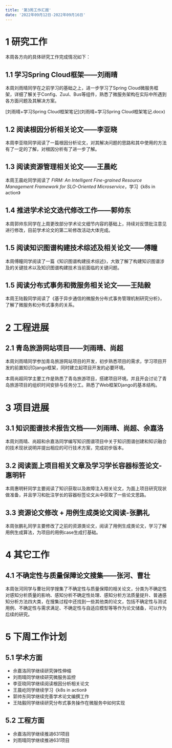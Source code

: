 ```yaml
---
title: '第3周工作汇报'
date: '2022年09月12日-2022年09月16日'
---
```


<!-- 只允许使用一级标题和二级标题 -->

# 1 研究工作

本周各方向的具体研究工作完成情况如下：

## 1.1 学习Spring Cloud框架——刘雨晴

本周刘雨晴同学在之前学习的基础之上，进一步学习了Spring Cloud微服务框架，详细了解关于Config、Zuul、Bus等组件，熟悉了微服务架构在实际中所遇到各方面问题及其解决方案。

<!-- 注意该超链接应该如何使用，不需要进行手动的编号，注意附件名不能有任何的空格 -->
[刘雨晴+学习Spring Cloud框架笔记](刘雨晴+学习Spring Cloud框架笔记.docx)

## 1.2 阅读根因分析相关论文——李亚晓

本周李亚晓同学阅读了一篇根因分析论文，对其解决问题的思路和其中使用的方法有了一定的了解，对根因分析有了进一步了解。

## 1.3 阅读资源管理相关论文——王晨屹

本周王晨屹同学阅读了 *FIRM: An Intelligent Fine-grained Resource Management Framework for SLO-Oriented Microservice*，学习《k8s in action》

## 1.4 推进学术论文迭代修改工作——郭帅东

本周郭帅东同学在上周更改部分学术论文细节内容的基础上，持续对反馈批注意见进行修改，目前学术论文的第二轮修改活动大体完成。

## 1.5 阅读知识图谱构建技术综述及相关论文——傅瞳

本周傅瞳同学阅读了一篇《知识图谱构建技术综述》，大致了解了构建知识图谱涉及的关键技术以及知识图谱构建技术当前面临的关键问题。

## 1.5 阅读分布式事务和微服务相关论文——王陆毅

本周王陆毅同学阅读了《基于异步通信的微服务分布式事务管理机制研究分析》，了解了微服务和分布式事务的关系。

# 2 工程进展

## 2.1 青岛旅游网站项目——刘雨晴、尚超

本周刘雨晴同学参加青岛旅游网站项目的开发，初步熟悉项目的需求，学习项目开发的前置知识Django框架，同时建立起项目开发的必要环境。

本周尚超同学主要工作是熟悉了青岛旅游项目，搭建项目环境。并且开会讨论了青岛旅游项目的组织时间安排与任务分工。熟悉了Web框架Django的基本结构。

# 3 项目进展

## 3.1 知识图谱技术报告文档——刘雨晴、尚超、佘嘉洛

本周刘雨晴、尚超和佘嘉洛同学编写知识图谱项目中关于知识图谱创建和知识融合的技术现状说明并提出相应的可行技术方案，完成初步版本。

## 3.2 阅读面上项目相关文章及学习学长容器标签论文-惠明轩

本周惠明轩同学主要阅读了知识获取以及故障注入相关论文，为面上项目研究现状做准备，并且学习和批注学长的容器标签论文从中获取了一些论文思路。


## 3.3 资源论文修改 + 用例生成类论文阅读-张鹏礼

本周张鹏礼同学主要修改了之前的资源类论文，阅读了用例生成类论文，学习了解用例生成算法，为项目的用例case生成打基础。

# 4 其它工作

## 4.1 不确定性与质量保障论文搜集——张河、曹壮

本周张河同学与曹壮同学搜集了不确定性与质量保障的相关论文，分类为不确定性对感知分析质量的影响、感知分析不确定性处理、感知分析方法质量提升、普通感知分析方法四大类，在搜集过程中还找到一些其他类的论文，包括不确定性与测试用例、不确定性与需求满足、不确定性与自适应模型等等作为论文储备，可以作为后续的研究。

# 5 下周工作计划

## 5.1 学术方面

+ 佘嘉洛同学继续研究弹性伸缩
+ 刘雨晴同学继续研究微服务监控
+ 李亚晓同学继续阅读根因分析相关论文
+ 王晨屹同学继续学习《k8s in action》
+ 郭帅东同学继续完善学术论文编撰工作
+ 王陆毅同学继续研究分布式事务操作在微服务中如何实现

## 5.2 工程方面

+ 佘嘉洛同学继续推进631项目
+ 刘雨晴同学继续推进631项目
